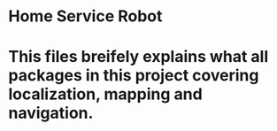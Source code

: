 # Home Service Robot 
# This files breifely explains what all packages in this project covering localization, mapping and navigation.